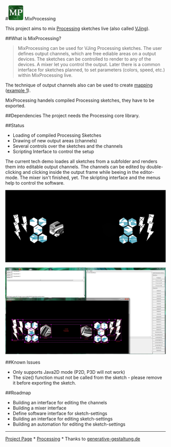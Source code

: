 #![MixProcessing Logo](https://github.com/itschleemilch/MixProcessing/raw/master/images/MixProcessing-Logo_48x48.png) MixProcessing

This project aims to mix [Processing](http://www.processing.org/) sketches live (also called [VJing](http://en.wikipedia.org/wiki/VJing)). 

##What is MixProcessing?
>MixProcessing can be used for VJing Processing sketches. The user defines output channels, which are free ediable areas on a output devices. The sketches can be controlled to render to any of the devices. A mixer let you control the output. Later there is a common interface for sketches planned, to set parameters (colors, speed, etc.) within MixProcessing live.

The technique of output channels also can be used to create [mapping](http://en.wikipedia.org/wiki/Projection_mapping) ([example 1](http://www.vjseptum.com/wp-content/uploads/2013/01/Coliseum_VO_003.jpg)).

MixProcessing handels compiled Processing sketches, they have to be exported.

##Dependencies
The project needs the Processing core library.

##Status
* Loading of compiled Processing Sketches
* Drawing of new output areas (channels)
* Several controls over the sketches and the channels
* Scripting Interface to control the setup

The current tech demo loades all sketches from a subfolder and renders them into editable output channels. The channels can be edited by double-clicking and clicking inside the output frame while beeing in the editor-mode. The mixer isn't finished, yet. The skripting interface and the menus help to control the software.

![Demonstration of the current codebase](https://github.com/itschleemilch/MixProcessing/raw/master/images/2014-08-15_tech_demo2_output.jpg)

![Edit mode](https://github.com/itschleemilch/MixProcessing/raw/master/images/2014-08-15_tech_demo2.jpg)

##Known Issues
* Only supports Java2D mode (P2D, P3D will not work)
* The size() function must not be called from the sketch - please remove it before exporting the sketch.

##Roadmap
* Building an interface for editing the channels
* Building a mixer interface
* Define software interface for sketch-settings
* Building an interface for editing sketch-settings
* Building an automation for editing the sketch-settings

---
[Project Page](http://itschleemilch.github.io/MixProcessing/) * [Processing](http://www.processing.org/) * Thanks to [generative-gestaltung.de](http://generative-gestaltung.de/)
